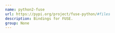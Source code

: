 ```yaml
---
name: python2-fuse
url: https://pypi.org/project/fuse-python/#files
description: Bindings for FUSE.
group: None
---
```

